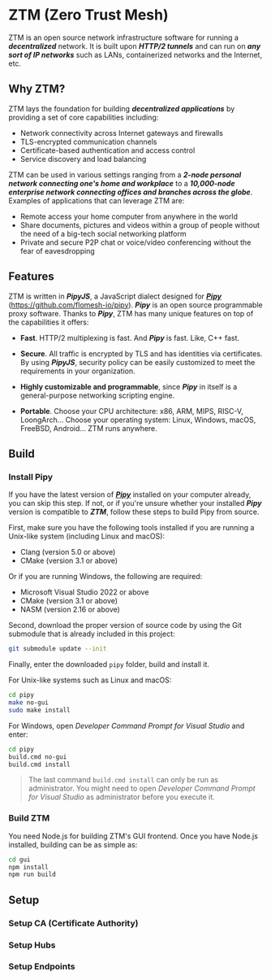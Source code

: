 # ZTM (Zero Trust Mesh)

ZTM is an open source network infrastructure software for running a ***decentralized*** network. It is built upon ***HTTP/2 tunnels*** and can run on ***any sort of IP networks*** such as LANs, containerized networks and the Internet, etc.

## Why ZTM?

ZTM lays the foundation for building ***decentralized applications*** by providing a set of core capabilities including:

* Network connectivity across Internet gateways and firewalls
* TLS-encrypted communication channels
* Certificate-based authentication and access control
* Service discovery and load balancing

ZTM can be used in various settings ranging from a ***2-node personal network connecting one's home and workplace*** to a ***10,000-node enterprise network connecting offices and branches across the globe***. Examples of applications that can leverage ZTM are:

* Remote access your home computer from anywhere in the world
* Share documents, pictures and videos within a group of people without the need of a big-tech social networking platform
* Private and secure P2P chat or voice/video conferencing without the fear of eavesdropping

## Features

ZTM is written in ***PipyJS***, a JavaScript dialect designed for [***Pipy***](https://github.com/flomesh-io/pipy) (https://github.com/flomesh-io/pipy). ***Pipy*** is an open source programmable proxy software. Thanks to ***Pipy***, ZTM has many unique features on top of the capabilities it offers:

* **Fast**. HTTP/2 multiplexing is fast. And ***Pipy*** is fast. Like, C++ fast.

* **Secure**. All traffic is encrypted by TLS and has identities via certificates. By using ***PipyJS***, security policy can be easily customized to meet the requirements in your organization.

* **Highly customizable and programmable**, since ***Pipy*** in itself is a general-purpose networking scripting engine.

* **Portable**. Choose your CPU architecture: x86, ARM, MIPS, RISC-V, LoongArch... Choose your operating system: Linux, Windows, macOS, FreeBSD, Android... ZTM runs anywhere.

## Build

### Install Pipy

If you have the latest version of [***Pipy***](https://github.com/flomesh-io/pipy) installed on your computer already, you can skip this step. If not, or if you're unsure whether your installed ***Pipy*** version is compatible to ***ZTM***, follow these steps to build Pipy from source.

First, make sure you have the following tools installed if you are running a Unix-like system (including Linux and macOS):

* Clang (version 5.0 or above)
* CMake (version 3.1 or above)

Or if you are running Windows, the following are required:

* Microsoft Visual Studio 2022 or above
* CMake (version 3.1 or above)
* NASM (version 2.16 or above)

Second, download the proper version of source code by using the Git submodule that is already included in this project:

```sh
git submodule update --init
```

Finally, enter the downloaded `pipy` folder, build and install it.

For Unix-like systems such as Linux and macOS:

```sh
cd pipy
make no-gui
sudo make install
```

For Windows, open *Developer Command Prompt for Visual Studio* and enter:

```sh
cd pipy
build.cmd no-gui
build.cmd install
```

> The last command `build.cmd install` can only be run as administrator. You might need to open *Developer Command Prompt for Visual Studio* as administrator before you execute it.

### Build ZTM

You need Node.js for building ZTM's GUI frontend. Once you have Node.js installed, building can be as simple as:

```sh
cd gui
npm install
npm run build
```

## Setup

### Setup CA (Certificate Authority)

### Setup Hubs

### Setup Endpoints

